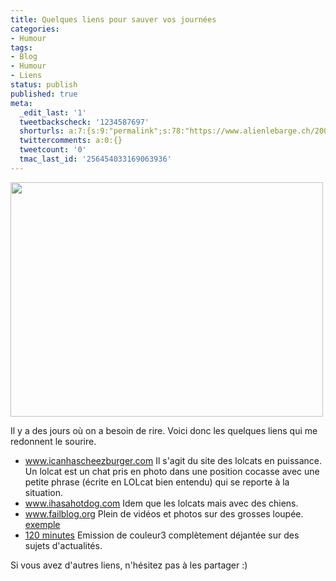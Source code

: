 ```yaml
---
title: Quelques liens pour sauver vos journées
categories:
- Humour
tags:
- Blog
- Humour
- Liens
status: publish
published: true
meta:
  _edit_last: '1'
  tweetbackscheck: '1234587697'
  shorturls: a:7:{s:9:"permalink";s:78:"https://www.alienlebarge.ch/2008/11/27/quelques-liens-pour-sauver-vos-journees/";s:7:"tinyurl";s:25:"https://tinyurl.com/alrzss";s:4:"isgd";s:17:"https://is.gd/ikh0";s:5:"bitly";s:18:"https://bit.ly/TP80";s:5:"snipr";s:22:"https://snipr.com/b9xs4";s:5:"snurl";s:22:"https://snurl.com/b9xs4";s:7:"snipurl";s:24:"https://snipurl.com/b9xs4";}
  twittercomments: a:0:{}
  tweetcount: '0'
  tmac_last_id: '256454033169063936'
---
```

<img class="alignnone size-medium wp-image-810" title="I must go my planet need me" src="https://dlgjp9x71cipk.cloudfront.net/2008/11/imustgomyp128595871512198295.jpg" alt="" width="500" height="375" />

Il y a des jours où on a besoin de rire. Voici donc les quelques liens qui me redonnent le sourire.
<ul>
	<li><a href="https://www.icanhascheezburger.com">www.icanhascheezburger.com</a>
Il s'agit du site des lolcats en puissance. Un lolcat est un chat pris en photo dans une position cocasse avec une petite phrase (écrite en LOLcat bien entendu) qui se reporte à la situation.</li>
	<li><a href="https://www.ihasahotdog.com">www.ihasahotdog.com</a>
Idem que les lolcats mais avec des chiens.</li>
	<li><a href="https://www.failblog.org">www.failblog.org</a>
Plein de vidéos et photos sur des grosses loupée. <a href="https://dlgjp9x71cipk.cloudfront.net/2008/11/fail-owned-funeral-ad-location-fail-150x150.jpg">exemple</a> </li>
	<li><a href="https://www.couleur3.ch/fr/rsr.html?siteSect=100">120 minutes</a>
Emission de couleur3 complètement déjantée sur des sujets d'actualités. </li>
</ul>
<div>Si vous avez d'autres liens, n'hésitez pas à les partager :)</div>
